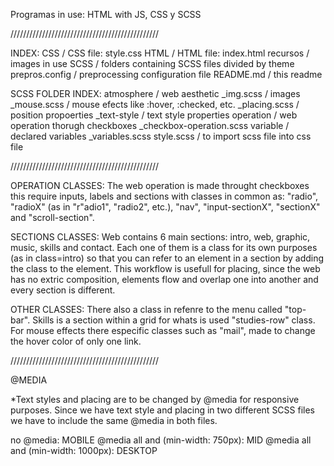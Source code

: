 Programas in use: HTML with JS, CSS y SCSS

///////////////////////////////////////////////

INDEX:
CSS / CSS file: style.css
HTML / HTML file: index.html
recursos / images in use
SCSS / folders containing SCSS files divided by theme
prepros.config / preprocessing configuration file
README.md / this readme

SCSS FOLDER INDEX:
atmosphere / web aesthetic
    _img.scss / images
    _mouse.scss / mouse efects like :hover, :checked, etc.
    _placing.scss / position propoerties
    _text-style / text style properties
operation / web operation thorugh checkboxes 
    _checkbox-operation.scss
variable / declared variables
    _variables.scss
style.scss / to import scss file into css file

///////////////////////////////////////////////

OPERATION CLASSES:
The web operation is made throught checkboxes this require inputs, labels and sections with classes in common as: "radio", "radioX" (as in "r"adio1", "radio2", etc.), "nav", "input-sectionX", "sectionX" and "scroll-section".

SECTIONS CLASSES:
Web contains 6 main sections: intro, web, graphic, music, skills and contact.
Each one of them is a class for its own purposes (as in class=intro) so that you can refer to an element in a section by adding the class to the element. This workflow is usefull for placing, since the web has no extric composition, elements flow and overlap one into another and every section is different.

OTHER CLASSES:
There also a class in refenre to the menu called "top-bar".
Skills is a section within a grid for whats is used "studies-row" class.
For mouse effects there especific classes such as "mail", made to change the hover color of only one link.

///////////////////////////////////////////////

@MEDIA

*Text styles and placing are to be changed by @media for responsive purposes. Since we have text style and placing in two different SCSS files we have to include the same @media in both files.

no @media: MOBILE
@media all and (min-width: 750px): MID
@media all and (min-width: 1000px): DESKTOP